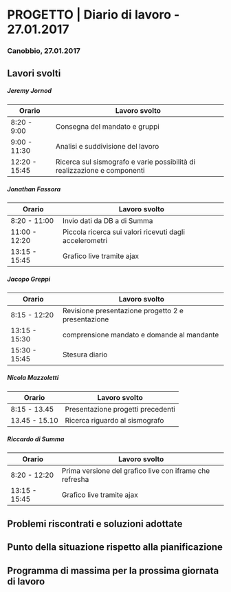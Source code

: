 

# PROGETTO | Diario di lavoro - 27.01.2017

### Canobbio, 27.01.2017

## Lavori svolti
##### Jeremy Jornod

|Orario        |Lavoro svolto                 |
|--------------|------------------------------|
|8:20 - 9:00   |Consegna del mandato e gruppi |
|9:00 - 11:30 |Analisi e suddivisione del lavoro  |
|12:20 - 15:45   |Ricerca sul sismografo e varie possibilità di realizzazione e componenti |

##### Jonathan Fassora
|Orario        |Lavoro svolto                 |
|--------------|------------------------------|
|8:20 - 11:00   |Invio dati da DB a di Summa |
|11:00 - 12:20   |Piccola ricerca sui valori ricevuti dagli accelerometri |
|13:15 - 15:45 |Grafico live tramite ajax |

##### Jacopo Greppi
|Orario        |Lavoro svolto                                     |
|--------------|--------------------------------------------------|
|8:15 - 12:20  |Revisione presentazione progetto 2 e presentazione|
|13:15 - 15:30 |comprensione mandato e domande al mandante        |
|15:30 - 15:45 |Stesura diario                                    |

##### Nicola Mazzoletti
|Orario        |Lavoro svolto                 |
|--------------|------------------------------|
|8:15 - 13.45  |Presentazione progetti precedenti|
|13.45 - 15.10 |Ricerca riguardo al sismografo   |

##### Riccardo di Summa
|Orario        |Lavoro svolto                 |
|--------------|------------------------------|
|8:20 - 12:20   |Prima versione del grafico live con iframe che refresha |
|13:15 - 15:45 |Grafico live tramite ajax |


##  Problemi riscontrati e soluzioni adottate


##  Punto della situazione rispetto alla pianificazione


## Programma di massima per la prossima giornata di lavoro




